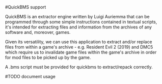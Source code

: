 #QuickBMS support

QuickBMS is an extractor engine written by Luigi Auriemma that can be programmed
through some simple instructions contained in textual scripts, it's
intended for extracting files and information from the archives of any
software and, moreover, games.

Given its versatility, we can use this application to extract and/or replace files
from within a game's archive - e.g. Resident Evil 2 (2019) and DMC5 which require
us to invalidate game files within the game's archive in order for mod files to be
picked up by the game.

A .bms script must be provided for quickbms to extract/repack correctly.

#TODO document usage